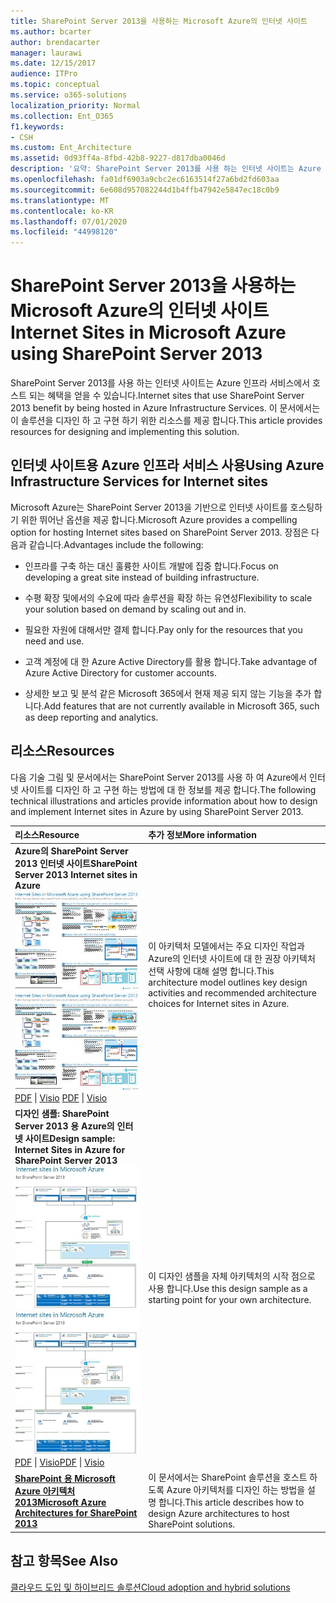 ```yaml
---
title: SharePoint Server 2013을 사용하는 Microsoft Azure의 인터넷 사이트
ms.author: bcarter
author: brendacarter
manager: laurawi
ms.date: 12/15/2017
audience: ITPro
ms.topic: conceptual
ms.service: o365-solutions
localization_priority: Normal
ms.collection: Ent_O365
f1.keywords:
- CSH
ms.custom: Ent_Architecture
ms.assetid: 0d93ff4a-8fbd-42b8-9227-d817dba0046d
description: '요약: SharePoint Server 2013를 사용 하는 인터넷 사이트는 Azure 인프라 서비스에서 호스트 되는 이점을 활용할 수 있습니다. 이 문서에서는이 솔루션을 디자인 하 고 구현 하기 위한 리소스를 제공 합니다.'
ms.openlocfilehash: fa01df6903a9cbc2ec6163514f27a6bd2fd603aa
ms.sourcegitcommit: 6e608d957082244d1b4ffb47942e5847ec18c0b9
ms.translationtype: MT
ms.contentlocale: ko-KR
ms.lasthandoff: 07/01/2020
ms.locfileid: "44998120"
---
```

# <a name="internet-sites-in-microsoft-azure-using-sharepoint-server-2013"></a><span data-ttu-id="b4f1f-104">SharePoint Server 2013을 사용하는 Microsoft Azure의 인터넷 사이트</span><span class="sxs-lookup"><span data-stu-id="b4f1f-104">Internet Sites in Microsoft Azure using SharePoint Server 2013</span></span>

 <span data-ttu-id="b4f1f-105">SharePoint Server 2013를 사용 하는 인터넷 사이트는 Azure 인프라 서비스에서 호스트 되는 혜택을 얻을 수 있습니다.</span><span class="sxs-lookup"><span data-stu-id="b4f1f-105">Internet sites that use SharePoint Server 2013 benefit by being hosted in Azure Infrastructure Services.</span></span> <span data-ttu-id="b4f1f-106">이 문서에서는이 솔루션을 디자인 하 고 구현 하기 위한 리소스를 제공 합니다.</span><span class="sxs-lookup"><span data-stu-id="b4f1f-106">This article provides resources for designing and implementing this solution.</span></span>
  
## <a name="using-azure-infrastructure-services-for-internet-sites"></a><span data-ttu-id="b4f1f-107">인터넷 사이트용 Azure 인프라 서비스 사용</span><span class="sxs-lookup"><span data-stu-id="b4f1f-107">Using Azure Infrastructure Services for Internet sites</span></span>

<span data-ttu-id="b4f1f-108">Microsoft Azure는 SharePoint Server 2013을 기반으로 인터넷 사이트를 호스팅하기 위한 뛰어난 옵션을 제공 합니다.</span><span class="sxs-lookup"><span data-stu-id="b4f1f-108">Microsoft Azure provides a compelling option for hosting Internet sites based on SharePoint Server 2013.</span></span> <span data-ttu-id="b4f1f-109">장점은 다음과 같습니다.</span><span class="sxs-lookup"><span data-stu-id="b4f1f-109">Advantages include the following:</span></span>
  
- <span data-ttu-id="b4f1f-110">인프라를 구축 하는 대신 훌륭한 사이트 개발에 집중 합니다.</span><span class="sxs-lookup"><span data-stu-id="b4f1f-110">Focus on developing a great site instead of building infrastructure.</span></span>
    
- <span data-ttu-id="b4f1f-111">수평 확장 및에서의 수요에 따라 솔루션을 확장 하는 유연성</span><span class="sxs-lookup"><span data-stu-id="b4f1f-111">Flexibility to scale your solution based on demand by scaling out and in.</span></span>
    
- <span data-ttu-id="b4f1f-112">필요한 자원에 대해서만 결제 합니다.</span><span class="sxs-lookup"><span data-stu-id="b4f1f-112">Pay only for the resources that you need and use.</span></span>
    
- <span data-ttu-id="b4f1f-113">고객 계정에 대 한 Azure Active Directory를 활용 합니다.</span><span class="sxs-lookup"><span data-stu-id="b4f1f-113">Take advantage of Azure Active Directory for customer accounts.</span></span>
    
- <span data-ttu-id="b4f1f-114">상세한 보고 및 분석 같은 Microsoft 365에서 현재 제공 되지 않는 기능을 추가 합니다.</span><span class="sxs-lookup"><span data-stu-id="b4f1f-114">Add features that are not currently available in Microsoft 365, such as deep reporting and analytics.</span></span>
    
## <a name="resources"></a><span data-ttu-id="b4f1f-115">리소스</span><span class="sxs-lookup"><span data-stu-id="b4f1f-115">Resources</span></span>

<span data-ttu-id="b4f1f-116">다음 기술 그림 및 문서에서는 SharePoint Server 2013를 사용 하 여 Azure에서 인터넷 사이트를 디자인 하 고 구현 하는 방법에 대 한 정보를 제공 합니다.</span><span class="sxs-lookup"><span data-stu-id="b4f1f-116">The following technical illustrations and articles provide information about how to design and implement Internet sites in Azure by using SharePoint Server 2013.</span></span>
  
|<span data-ttu-id="b4f1f-117">**리소스**</span><span class="sxs-lookup"><span data-stu-id="b4f1f-117">**Resource**</span></span>|<span data-ttu-id="b4f1f-118">**추가 정보**</span><span class="sxs-lookup"><span data-stu-id="b4f1f-118">**More information**</span></span>|
|:-----|:-----|
|<span data-ttu-id="b4f1f-119">**Azure의 SharePoint Server 2013 인터넷 사이트**</span><span class="sxs-lookup"><span data-stu-id="b4f1f-119">**SharePoint Server 2013 Internet sites in Azure**</span></span> <br/> <span data-ttu-id="b4f1f-120">[![SharePoint를 사용한 Azure의 인터넷 사이트 이미지](media/MS-AZ-SPInternetSites.jpg)          ](https://go.microsoft.com/fwlink/p/?LinkId=392552)</span><span class="sxs-lookup"><span data-stu-id="b4f1f-120">[![Image of Internet sites in Azure using SharePoint](media/MS-AZ-SPInternetSites.jpg)          ](https://go.microsoft.com/fwlink/p/?LinkId=392552)</span></span> <br/> <span data-ttu-id="b4f1f-121">[PDF](https://go.microsoft.com/fwlink/p/?LinkId=392552) \| [          ](https://go.microsoft.com/fwlink/p/?LinkId=392551) [Visio](https://go.microsoft.com/fwlink/p/?LinkId=392551)  </span><span class="sxs-lookup"><span data-stu-id="b4f1f-121">[PDF](https://go.microsoft.com/fwlink/p/?LinkId=392552)  \| [          ](https://go.microsoft.com/fwlink/p/?LinkId=392551)[Visio](https://go.microsoft.com/fwlink/p/?LinkId=392551)</span></span> <br/> |<span data-ttu-id="b4f1f-122">이 아키텍처 모델에서는 주요 디자인 작업과 Azure의 인터넷 사이트에 대 한 권장 아키텍처 선택 사항에 대해 설명 합니다.</span><span class="sxs-lookup"><span data-stu-id="b4f1f-122">This architecture model outlines key design activities and recommended architecture choices for Internet sites in Azure.</span></span>  <br/> |
|<span data-ttu-id="b4f1f-123">**디자인 샘플: SharePoint Server 2013 용 Azure의 인터넷 사이트**</span><span class="sxs-lookup"><span data-stu-id="b4f1f-123">**Design sample: Internet Sites in Azure for SharePoint Server 2013**</span></span> <br/> <span data-ttu-id="b4f1f-124">[![디자인 샘플 이미지: SharePoint 2013용 Microsoft Azure의 인터넷 사이트](media/MS-AZ-InternetSitesDesignSample.jpg)          ](https://go.microsoft.com/fwlink/p/?LinkId=392549)</span><span class="sxs-lookup"><span data-stu-id="b4f1f-124">[![Image of the Design sample: Internet sites in Microsoft Azure for SharePoint 2013](media/MS-AZ-InternetSitesDesignSample.jpg)          ](https://go.microsoft.com/fwlink/p/?LinkId=392549)</span></span> <br/> <span data-ttu-id="b4f1f-125">[PDF](https://go.microsoft.com/fwlink/p/?LinkId=392549)  \| [Visio](https://go.microsoft.com/fwlink/p/?LinkId=392548)</span><span class="sxs-lookup"><span data-stu-id="b4f1f-125">[PDF](https://go.microsoft.com/fwlink/p/?LinkId=392549)  \| [Visio](https://go.microsoft.com/fwlink/p/?LinkId=392548)</span></span> <br/> |<span data-ttu-id="b4f1f-126">이 디자인 샘플을 자체 아키텍처의 시작 점으로 사용 합니다.</span><span class="sxs-lookup"><span data-stu-id="b4f1f-126">Use this design sample as a starting point for your own architecture.</span></span>  <br/> |
|<span data-ttu-id="b4f1f-127">**[SharePoint 용 Microsoft Azure 아키텍처 2013](microsoft-azure-architectures-for-sharepoint-2013.md)**</span><span class="sxs-lookup"><span data-stu-id="b4f1f-127">**[Microsoft Azure Architectures for SharePoint 2013](microsoft-azure-architectures-for-sharepoint-2013.md)**</span></span> <br/> |<span data-ttu-id="b4f1f-128">이 문서에서는 SharePoint 솔루션을 호스트 하도록 Azure 아키텍처를 디자인 하는 방법을 설명 합니다.</span><span class="sxs-lookup"><span data-stu-id="b4f1f-128">This article describes how to design Azure architectures to host SharePoint solutions.</span></span>  <br/> |

## <a name="see-also"></a><span data-ttu-id="b4f1f-129">참고 항목</span><span class="sxs-lookup"><span data-stu-id="b4f1f-129">See Also</span></span>

[<span data-ttu-id="b4f1f-130">클라우드 도입 및 하이브리드 솔루션</span><span class="sxs-lookup"><span data-stu-id="b4f1f-130">Cloud adoption and hybrid solutions</span></span>](cloud-adoption-and-hybrid-solutions.yml)



